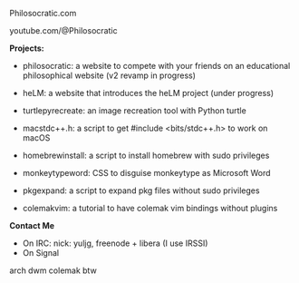 Philosocratic.com

youtube.com/@Philosocratic

**Projects:**
- philosocratic: a website to compete with your friends on an educational philosophical website (v2 revamp in progress)

- heLM: a website that introduces the heLM project (under progress)

- turtlepyrecreate: an image recreation tool with Python turtle
  
- macstdc++.h: a script to get #include <bits/stdc++.h> to work on macOS

- homebrewinstall: a script to install homebrew with sudo privileges

- monkeytypeword: CSS to disguise monkeytype as Microsoft Word

- pkgexpand: a script to expand pkg files without sudo privileges

- colemakvim: a tutorial to have colemak vim bindings without plugins

**Contact Me**
- On IRC: nick: yuljg, freenode + libera (I use IRSSI)
- On Signal

arch dwm colemak btw
